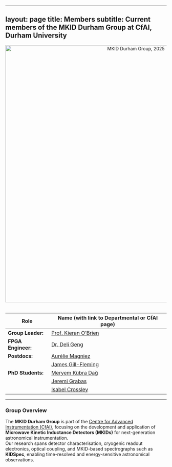 
---
layout: page
title: Members 
subtitle: Current members of the MKID Durham Group at CfAI, Durham University
---

<center>
  <img width="800" src="/assets/mkid_team.jpg" alt="MKID Durham Group, 2025" />
</center>
<br/>

| Role | Name (with link to Departmental or CfAI page) |
|---|---|
| **Group Leader:** | [Prof. Kieran O’Brien](https://www.durham.ac.uk/staff/kieran-s-obrien/) |
| **FPGA Engineer:** | [Dr. Deli Geng](https://www.durham.ac.uk/staff/deli-geng/) |
| **Postdocs:** | [Aurélie Magniez](https://www.durham.ac.uk/staff/aurelie-magniez/) |
|  | [James Gill-Fleming](https://www.durham.ac.uk/staff/james-p-fleming/) |
| **PhD Students:** | [Meryem Kübra Dağ](https://www.durham.ac.uk/staff/kubra-dag/) |
|  | [Jeremi Grabas](https://www.durham.ac.uk/staff/jeremi-grabas/) |
|  | [Isabel Crossley](https://www.durham.ac.uk/staff/isabel-crossley/) |

---

### Group Overview

The **MKID Durham Group** is part of the [Centre for Advanced Instrumentation (CfAI)](https://www.durham.ac.uk/research/institutes-and-centres/advanced-instrumentation/), focusing on the development and application of **Microwave Kinetic Inductance Detectors (MKIDs)** for next-generation astronomical instrumentation.  
Our research spans detector characterisation, cryogenic readout electronics, optical coupling, and MKID-based spectrographs such as **KIDSpec**, enabling time-resolved and energy-sensitive astronomical observations.

